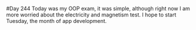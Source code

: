 #Day 244
Today was my OOP exam, it was simple, although right now I am more worried about the electricity and magnetism test.
I hope to start Tuesday, the month of app development.

